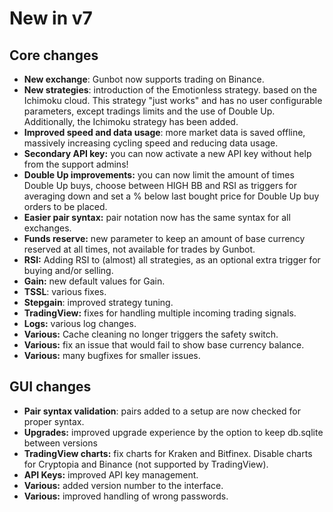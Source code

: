 # New in v7

## Core changes

*  **New exchange**: Gunbot now supports trading on Binance.
*  **New strategies**: introduction of the Emotionless strategy. based on the Ichimoku cloud. This strategy "just works" and has no user configurable parameters, except tradings limits and the use of Double Up. Additionally, the Ichimoku strategy has been added.
*  **Improved speed and data usage**: more market data is saved offline, massively increasing cycling speed and reducing data usage.
*  **Secondary API key:** you can now activate a new API key without help from the support admins!
*  **Double Up improvements:** you can now limit the amount of times Double Up buys, choose between HIGH BB and RSI as triggers for averaging down and set a % below last bought price for Double Up buy orders to be placed.
*  **Easier pair syntax:** pair notation now has the same syntax for all exchanges.
*  **Funds reserve:** new parameter to keep an amount of base currency reserved at all times, not available for trades by Gunbot.
*  **RSI:** Adding RSI to \(almost\) all strategies, as an optional extra trigger for buying and/or selling.
*  **Gain:** new default values for Gain.
*  **TSSL**: various fixes.
*  **Stepgain**: improved strategy tuning.
*  **TradingView:** fixes for handling multiple incoming trading signals.
*  **Logs:** various log changes.
*  **Various:** Cache cleaning no longer triggers the safety switch.
*  **Various:** fix an issue that would fail to show base currency balance.
*  **Various:** many bugfixes for smaller issues.

##  GUI changes

*  **Pair syntax validation**: pairs added to a setup are now checked for proper syntax.
*  **Upgrades:** improved upgrade experience by the option to keep db.sqlite between versions
*  **TradingView charts:** fix charts for Kraken and Bitfinex. Disable charts for Cryptopia and Binance \(not supported by TradingView\).
*  **API Keys:** improved API key management.
*  **Various:** added version number to the interface.
*  **Various:** improved handling of wrong passwords.

